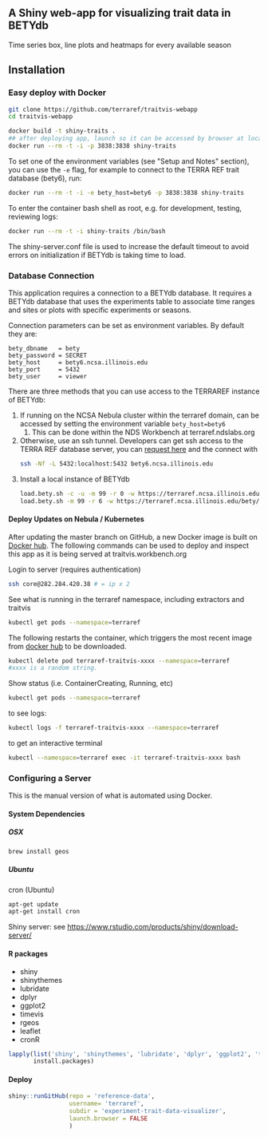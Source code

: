 ## A Shiny web-app for visualizing trait data in BETYdb

Time series box, line plots and heatmaps for every available season

## Installation

### Easy deploy with Docker

```sh
git clone https://github.com/terraref/traitvis-webapp
cd traitvis-webapp

docker build -t shiny-traits .
## after deploying app, launch so it can be accessed by browser at localhost:3838
docker run --rm -t -i -p 3838:3838 shiny-traits
```

To set one of the environment variables (see "Setup and Notes" section), you can use the `-e` flag, for example to connect to the TERRA REF trait database (bety6), run:

```sh
docker run --rm -t -i -e bety_host=bety6 -p 3838:3838 shiny-traits
```

To enter the container bash shell as root, e.g. for development, testing, reviewing logs:

```sh
docker run --rm -t -i shiny-traits /bin/bash
```

The shiny-server.conf file is used to increase the default timeout to avoid errors on initialization if BETYdb is taking time to load.

### Database Connection

This application requires a connection to a BETYdb database. It requires a BETYdb database that uses the experiments table to associate time ranges and sites or plots with specific experiments or seasons.

Connection parameters can be set as environment variables. By default they are:

```
bety_dbname   = bety
bety_password = SECRET
bety_host     = bety6.ncsa.illinois.edu
bety_port     = 5432
bety_user     = viewer
```

There are three methods that you can use access to the TERRAREF instance of BETYdb:

1. If running on the NCSA Nebula cluster within the terraref domain, can be accessed by setting the environment variable `bety_host=bety6`
    1. This can be done within the NDS Workbench at terraref.ndslabs.org
2. Otherwise, use an ssh tunnel. Developers can get ssh access to the TERRA REF database server, you can [request here](https://identity.ncsa.illinois.edu/join/TU49BUUEDM) and the connect with
    ```sh
    ssh -Nf -L 5432:localhost:5432 bety6.ncsa.illinois.edu
    ```    
3. Install a local instance of BETYdb
    ```sh
    load.bety.sh -c -u -m 99 -r 0 -w https://terraref.ncsa.illinois.edu/bety/dump/bety0/bety.tar.gz
    load.bety.sh -m 99 -r 6 -w https://terraref.ncsa.illinois.edu/bety/dump/bety6/bety.tar.gz
    ```

#### Deploy Updates on Nebula / Kubernetes

After updating the master branch on GitHub, a new Docker image is built on [Docker hub](https://hub.docker.com/r/terraref/traitvis-webapp/builds/). The following commands can be used to deploy and inspect this app as it is being served at traitvis.workbench.org

Login to server (requires authentication)

```sh
ssh core@282.284.420.38 # = ip x 2
```

See what is running in the terraref namespace, including extractors and traitvis

```sh
kubectl get pods --namespace=terraref
``` 


The following restarts the container, which triggers the most recent image from [docker hub](https://hub.docker.com/r/terraref/traitvis-webapp/builds/) to be downloaded. 

```sh
kubectl delete pod terraref-traitvis-xxxx --namespace=terraref
#xxxx is a random string.
``` 


Show status (i.e. ContainerCreating, Running, etc)

```sh
kubectl get pods --namespace=terraref
```

to see logs:

```sh
kubectl logs -f terraref-traitvis-xxxx --namespace=terraref
```


to get an interactive terminal 

```sh
kubectl --namespace=terraref exec -it terraref-traitvis-xxxx bash
```

### Configuring a Server

This is the manual version of what is automated using Docker.

#### System Dependencies

##### OSX 

```sh
brew install geos
```

##### Ubuntu 

cron (Ubuntu)

```sh
apt-get update
apt-get install cron
```

Shiny server: see https://www.rstudio.com/products/shiny/download-server/

#### R packages

- shiny
- shinythemes
- lubridate
- dplyr
- ggplot2
- timevis
- rgeos
- leaflet
- cronR

```r
lapply(list('shiny', 'shinythemes', 'lubridate', 'dplyr', 'ggplot2', 'timevis', 'rgeos', 'leaflet', 'cronR'),
       install.packages)
```

#### Deploy

```r
shiny::runGitHub(repo = 'reference-data', 
                 username= 'terraref', 
                 subdir = 'experiment-trait-data-visualizer',
                 launch.browser = FALSE
                 )
```

